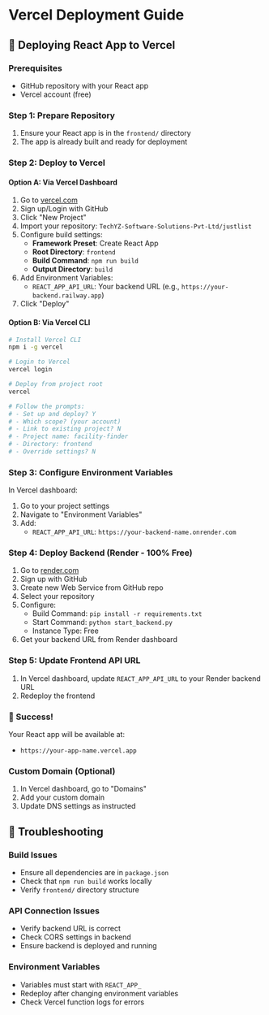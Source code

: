 # Vercel Deployment Guide

## 🚀 Deploying React App to Vercel

### Prerequisites
- GitHub repository with your React app
- Vercel account (free)

### Step 1: Prepare Repository
1. Ensure your React app is in the `frontend/` directory
2. The app is already built and ready for deployment

### Step 2: Deploy to Vercel

#### Option A: Via Vercel Dashboard
1. Go to [vercel.com](https://vercel.com)
2. Sign up/Login with GitHub
3. Click "New Project"
4. Import your repository: `TechYZ-Software-Solutions-Pvt-Ltd/justlist`
5. Configure build settings:
   - **Framework Preset**: Create React App
   - **Root Directory**: `frontend`
   - **Build Command**: `npm run build`
   - **Output Directory**: `build`
6. Add Environment Variables:
   - `REACT_APP_API_URL`: Your backend URL (e.g., `https://your-backend.railway.app`)
7. Click "Deploy"

#### Option B: Via Vercel CLI
```bash
# Install Vercel CLI
npm i -g vercel

# Login to Vercel
vercel login

# Deploy from project root
vercel

# Follow the prompts:
# - Set up and deploy? Y
# - Which scope? (your account)
# - Link to existing project? N
# - Project name: facility-finder
# - Directory: frontend
# - Override settings? N
```

### Step 3: Configure Environment Variables
In Vercel dashboard:
1. Go to your project settings
2. Navigate to "Environment Variables"
3. Add:
   - `REACT_APP_API_URL`: `https://your-backend-name.onrender.com`

### Step 4: Deploy Backend (Render - 100% Free)
1. Go to [render.com](https://render.com)
2. Sign up with GitHub
3. Create new Web Service from GitHub repo
4. Select your repository
5. Configure:
   - Build Command: `pip install -r requirements.txt`
   - Start Command: `python start_backend.py`
   - Instance Type: Free
6. Get your backend URL from Render dashboard

### Step 5: Update Frontend API URL
1. In Vercel dashboard, update `REACT_APP_API_URL` to your Render backend URL
2. Redeploy the frontend

### 🎉 Success!
Your React app will be available at:
- `https://your-app-name.vercel.app`

### Custom Domain (Optional)
1. In Vercel dashboard, go to "Domains"
2. Add your custom domain
3. Update DNS settings as instructed

## 🔧 Troubleshooting

### Build Issues
- Ensure all dependencies are in `package.json`
- Check that `npm run build` works locally
- Verify `frontend/` directory structure

### API Connection Issues
- Verify backend URL is correct
- Check CORS settings in backend
- Ensure backend is deployed and running

### Environment Variables
- Variables must start with `REACT_APP_`
- Redeploy after changing environment variables
- Check Vercel function logs for errors
